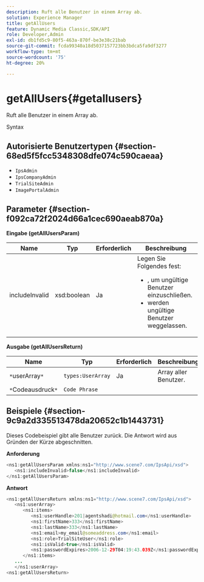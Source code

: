 ```yaml
---
description: Ruft alle Benutzer in einem Array ab.
solution: Experience Manager
title: getAllUsers
feature: Dynamic Media Classic,SDK/API
role: Developer,Admin
exl-id: db1fd5c9-80f5-463a-870f-be3e38c21bab
source-git-commit: fcda99340a18d5037157723bb3bdca5fa9df3277
workflow-type: tm+mt
source-wordcount: '75'
ht-degree: 20%

---
```


# getAllUsers{#getallusers}

Ruft alle Benutzer in einem Array ab.

Syntax

## Autorisierte Benutzertypen {#section-68ed5f5fcc5348308dfe074c590caeaa}

* `IpsAdmin`
* `IpsCompanyAdmin`
* `TrialSiteAdmin`
* `ImagePortalAdmin`

## Parameter {#section-f092ca72f2024d66a1cec690aeab870a}

**Eingabe (getAllUsersParam)**

<table id="table_1FE6DDADBD134E6D8BD4B52F1EAD2E85"> 
 <thead> 
  <tr> 
   <th colname="col1" class="entry"> Name </th> 
   <th colname="col2" class="entry"> Typ </th> 
   <th colname="col3" class="entry"> Erforderlich </th> 
   <th colname="col4" class="entry"> Beschreibung </th> 
  </tr> 
 </thead>
 <tbody> 
  <tr> 
   <td colname="col1"> <span class="codeph"> <span class="varname"> includeInvalid</span> </span> </td> 
   <td colname="col2"> <span class="codeph"> xsd:boolean</span> </td> 
   <td colname="col3"> Ja </td> 
   <td colname="col4">Legen Sie Folgendes fest: 
    <ul id="ul_FB9F59A8293B4CCA98E42EBF8412C77B"> 
     <li id="li_3C2E6C4D3478411FA1A34D5CBFFC8108"><span class="codeph"> </span> , um ungültige Benutzer einzuschließen. </li> 
     <li id="li_7FCA0DE4BE2248A690076FEC6854F5CE"><span class="codeph"> </span> werden ungültige Benutzer weggelassen. </li> 
    </ul> </td> 
  </tr> 
 </tbody> 
</table>

**Ausgabe (getAllUsersReturn)**

| Name | Typ | Erforderlich | Beschreibung |
|---|---|---|---|
| `*`userArray`*` | `types:UserArray` | Ja | Array aller Benutzer. |
| `*`Codeausdruck`*` | `Code Phrase` |  |  |

## Beispiele {#section-9c9a2d335513478da20652c1b1443731}

Dieses Codebeispiel gibt alle Benutzer zurück. Die Antwort wird aus Gründen der Kürze abgeschnitten.

**Anforderung**

```java
<ns1:getAllUsersParam xmlns:ns1="http://www.scene7.com/IpsApi/xsd">
   <ns1:includeInvalid>false</ns1:includeInvalid>
</ns1:getAllUsersParam>
```

**Antwort**

```java
<ns1:getAllUsersReturn xmlns:ns1="http://www.scene7.com/IpsApi/xsd">
   <ns1:userArray>
      <ns1:items>
         <ns1:userHandle>201|agentshadi@hotmail.com</ns1:userHandle>
         <ns1:firstName>333</ns1:firstName>
         <ns1:lastName>333</ns1:lastName>
         <ns1:email>my_email@someaddress.com</ns1:email>
         <ns1:role>TrialSiteUser</ns1:role>
         <ns1:isValid>true</ns1:isValid>
         <ns1:passwordExpires>2006-12-29T04:19:43.039Z</ns1:passwordExpires>
      </ns1:items>
   ...
   </ns1:userArray>
<ns1:getAllUsersReturn>
```

